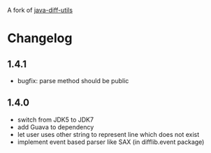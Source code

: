 A fork of [java-diff-utils](https://code.google.com/p/java-diff-utils/)

# Changelog

## 1.4.1

- bugfix: parse method should be public

## 1.4.0

- switch from JDK5 to JDK7
- add Guava to dependency
- let user uses other string to represent line which does not exist
- implement event based parser like SAX (in difflib.event package)

